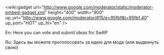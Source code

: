 <wiki:gadget url="http://www.google.com/moderator/static/moderator-embed-gadget.xml" height="400" width="900" up\_url="http://www.google.com/moderator/#15/e=95fbf&t=95fbf.40" up\_sort="HOT" up\_hl="en" />

En: Here you can vote and submit ideas for SwRP

Ru: Здесь вы можете проголосовать за идею для мода (или выдвинуть свою)
